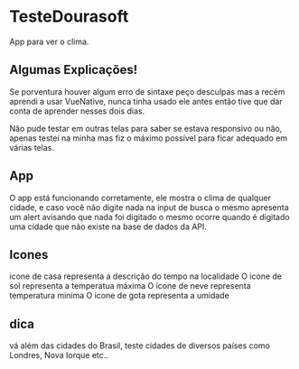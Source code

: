 # TesteDourasoft
App para ver o clima.

## Algumas Explicações!
Se porventura houver algum erro de sintaxe peço desculpas mas a recém aprendi a usar VueNative, nunca tinha usado ele antes então tive
que dar conta de aprender nesses dois dias.

Não pude testar em outras telas para saber se estava responsivo ou não, apenas testei na minha mas fiz o máximo possível para ficar
adequado em várias telas.

## App
O app está funcionando corretamente, ele mostra o clima de qualquer cidade, e caso você não digite nada na input de busca o mesmo
apresenta um alert avisando que nada foi digitado o mesmo ocorre quando é digitado uma cidade que não existe na base de dados da API.

## Icones
icone de casa representa a descrição do tempo na localidade
O icone de sol representa a temperatua máxima
O icone de neve representa temperatura miníma
O icone de gota representa a umidade

## dica
vá além das cidades do Brasil, teste cidades de diversos países como Londres, Nova Iorque etc..


